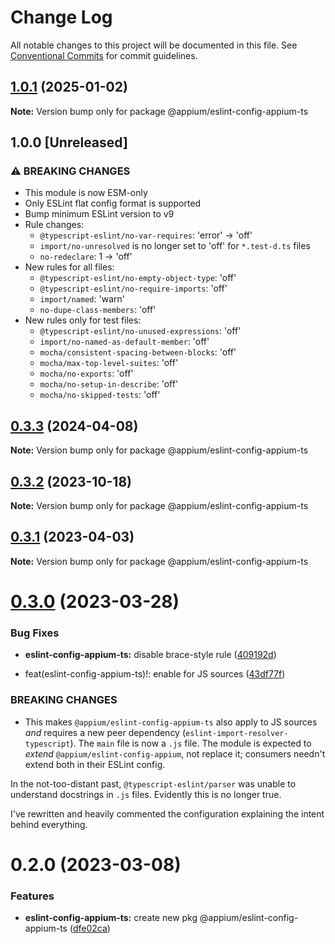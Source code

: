 # Change Log

All notable changes to this project will be documented in this file.
See [Conventional Commits](https://conventionalcommits.org) for commit guidelines.

## [1.0.1](https://github.com/appium/appium/compare/@appium/eslint-config-appium-ts@0.3.3...@appium/eslint-config-appium-ts@1.0.1) (2025-01-02)

**Note:** Version bump only for package @appium/eslint-config-appium-ts





## 1.0.0 [Unreleased]

### ⚠ BREAKING CHANGES

* This module is now ESM-only
* Only ESLint flat config format is supported
* Bump minimum ESLint version to v9
* Rule changes:
  * `@typescript-eslint/no-var-requires`: 'error' -> 'off'
  * `import/no-unresolved` is no longer set to 'off' for `*.test-d.ts` files
  * `no-redeclare`: 1 -> 'off'
* New rules for all files:
  * `@typescript-eslint/no-empty-object-type`: 'off'
  * `@typescript-eslint/no-require-imports`: 'off'
  * `import/named`: 'warn'
  * `no-dupe-class-members`: 'off'
* New rules only for test files:
  * `@typescript-eslint/no-unused-expressions`: 'off'
  * `import/no-named-as-default-member`: 'off'
  * `mocha/consistent-spacing-between-blocks`: 'off'
  * `mocha/max-top-level-suites`: 'off'
  * `mocha/no-exports`: 'off'
  * `mocha/no-setup-in-describe`: 'off'
  * `mocha/no-skipped-tests`: 'off'



## [0.3.3](https://github.com/appium/appium/compare/@appium/eslint-config-appium-ts@0.3.2...@appium/eslint-config-appium-ts@0.3.3) (2024-04-08)

**Note:** Version bump only for package @appium/eslint-config-appium-ts





## [0.3.2](https://github.com/appium/appium/compare/@appium/eslint-config-appium-ts@0.3.1...@appium/eslint-config-appium-ts@0.3.2) (2023-10-18)

**Note:** Version bump only for package @appium/eslint-config-appium-ts





## [0.3.1](https://github.com/appium/appium/compare/@appium/eslint-config-appium-ts@0.3.0...@appium/eslint-config-appium-ts@0.3.1) (2023-04-03)

**Note:** Version bump only for package @appium/eslint-config-appium-ts





# [0.3.0](https://github.com/appium/appium/compare/@appium/eslint-config-appium-ts@0.2.0...@appium/eslint-config-appium-ts@0.3.0) (2023-03-28)


### Bug Fixes

* **eslint-config-appium-ts:** disable brace-style rule ([409192d](https://github.com/appium/appium/commit/409192d0630244e072534391eb702de063d54d17))


* feat(eslint-config-appium-ts)!: enable for JS sources ([43df77f](https://github.com/appium/appium/commit/43df77f6b623462d20d90cb23a2d7577aa0c56de))


### BREAKING CHANGES

* This makes `@appium/eslint-config-appium-ts` also apply to JS sources _and_ requires a new peer dependency (`eslint-import-resolver-typescript`). The `main` file is now a `.js` file.  The module is expected to _extend_ `@appium/eslint-config-appium`, not replace it; consumers needn't extend both in their ESLint config.

In the not-too-distant past, `@typescript-eslint/parser` was unable to understand docstrings in `.js` files. Evidently this is no longer true.

I've rewritten and heavily commented the configuration explaining the intent behind everything.





# 0.2.0 (2023-03-08)


### Features

* **eslint-config-appium-ts:** create new pkg @appium/eslint-config-appium-ts ([dfe02ca](https://github.com/appium/appium/commit/dfe02ca98c73c0cf9863a7c7441d6a1a5d37ac33))
